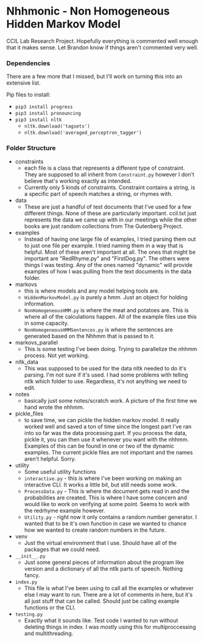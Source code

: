 # Nhhmonic - Non Homogeneous Hidden Markov Model
CCIL Lab Research Project. Hopefully everything is commented well enough that it makes sense.
Let Brandon know if things aren't commented very well.

### Dependencies

There are a few more that I missed, but I'll work on turning this into an extensive list. 

Pip files to install:
- `pip3 install progress`
- `pip3 install pronouncing`
- `pip3 install nltk`
    - `nltk.download('tagsets')`
    - `nltk.download('averaged_perceptron_tagger')`
    
### Folder Structure
- constraints
    - each file is a class that represents a different type of constraint.
They are supposed to all inherit from `Constraint.py` however I don't believe that's working
exactly as intended.
    - Currently only 5 kinds of constraints. Constraint contains a string, is a specific part of speech
    matches a string, or rhymes with.
- data
    - These are just a handful of test documents that I've used for a few different things.
    None of these are particularly important. ccil.txt just represents the data we came up
    with in our meetings while the other books are just random collections from The Gutenberg Project.
- examples
    - Instead of having one large file of examples, I tried parsing them out to just one file per example.
    I tried naming them in a way that is helpful. Most of these aren't important at all. The 
    ones that might be important are "RedRhyme.py" and "FirstDog.py". The others were things
    I was testing. Any of the ones named "dynamic" will provide examples of how I was pulling
    from the text documents in the data folder.
- markovs
    - this is where models and any model helping tools are. 
    - `HiddenMarkovModel.py` is purely
    a hmm. Just an object for holding information. 
    - `NonHomogeneousHMM.py` is where the meat and potatoes are. This is where all of the calculations 
    happen. All of the example files use this in some capacity.
    - `NonHomogeneousHMMSentences.py` is where the sentences are generated based on the 
    Nhhmm that is passed to it. 
- markovs_parallel
    - This is some testing I've been doing. Trying to parallelize the nhhmm process. Not yet working.
- nltk_data
    - This was supposed to be used for the data nltk needed to do it's parsing. I'm not sure if it's used.
    I had some problems with telling ntlk which folder to use. Regardless, it's not anything we
    need to edit.
- notes
    - basically just some notes/scratch work. A picture of the first time we hand wrote the 
    nhhmm.
- pickle_files
    - to save time, we can pickle the hidden markov model. It really worked well and saved a ton
    of time since the longest part I've ran into so far was the data processing part. If you
    process the data, pickle it, you can then use it whenever you want with the nhhmm. Examples
    of this can be found in one or two of the dynamic examples. The current pickle files
    are not important and the names aren't helpful. Sorry.
- utility
    - Some useful utility functions
    - `interactive.py` - this is where I've been working on making an interactive CLI. It works
    a little bit, but still needs some work.
    - `ProcessData.py` - This is where the document gets read in and the probabilities are created.
    This is where I have some concern and would like to work on verifying at some point. Seems to work
    with the redrhyme example however.
    - `Utility.py` - right now it only contains a random number generator. I wanted that to
    be it's own function in case we wanted to chance how we wanted to create random numbers
    in the future.
- venv
    - Just the virtual environment that I use. Should have all of the packages that we could need.
- `__init__.py`
    - Just some general pieces of information about the program like version and a dictionary
    of all the ntlk parts of speech. Nothing fancy.
- `index.py`
    - This file is what I've been using to call all the examples or whatever else I may want to run.
    There are a lot of comments in here, but it's all just stuff that can be called. Should just be
    calling example functions or the CLI.
 - `testing.py`
    - Exactly what it sounds like. Test code I wanted to run without deleting things in index.
    I was mostly using this for multiproccessing and multithreading.
